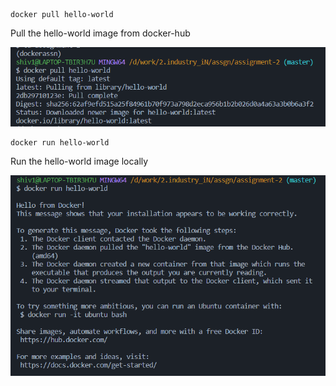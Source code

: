 
```
docker pull hello-world

```
Pull the hello-world image from docker-hub

![image](https://github.com/bsb4018/docker-assng/blob/master/assignment-2/screenshots/s21.PNG)

```
docker run hello-world

```
Run the hello-world image locally

![image](https://github.com/bsb4018/docker-assng/blob/master/assignment-2/screenshots/s22.PNG)